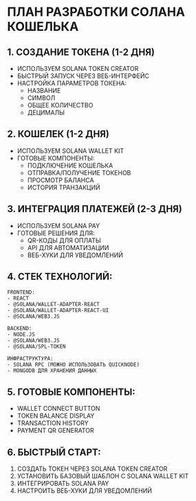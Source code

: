 # ПЛАН РАЗРАБОТКИ СОЛАНА КОШЕЛЬКА

## 1. СОЗДАНИЕ ТОКЕНА (1-2 ДНЯ)
- ИСПОЛЬЗУЕМ SOLANA TOKEN CREATOR
- БЫСТРЫЙ ЗАПУСК ЧЕРЕЗ ВЕБ-ИНТЕРФЕЙС
- НАСТРОЙКА ПАРАМЕТРОВ ТОКЕНА:
  - НАЗВАНИЕ
  - СИМВОЛ
  - ОБЩЕЕ КОЛИЧЕСТВО
  - ДЕЦИМАЛЫ

## 2. КОШЕЛЕК (1-2 ДНЯ)
- ИСПОЛЬЗУЕМ SOLANA WALLET KIT
- ГОТОВЫЕ КОМПОНЕНТЫ:
  - ПОДКЛЮЧЕНИЕ КОШЕЛЬКА
  - ОТПРАВКА/ПОЛУЧЕНИЕ ТОКЕНОВ
  - ПРОСМОТР БАЛАНСА
  - ИСТОРИЯ ТРАНЗАКЦИЙ

## 3. ИНТЕГРАЦИЯ ПЛАТЕЖЕЙ (2-3 ДНЯ)
- ИСПОЛЬЗУЕМ SOLANA PAY
- ГОТОВЫЕ РЕШЕНИЯ ДЛЯ:
  - QR-КОДЫ ДЛЯ ОПЛАТЫ
  - API ДЛЯ АВТОМАТИЗАЦИИ
  - ВЕБ-ХУКИ ДЛЯ УВЕДОМЛЕНИЙ

## 4. СТЕК ТЕХНОЛОГИЙ:
```
FRONTEND:
- REACT
- @SOLANA/WALLET-ADAPTER-REACT
- @SOLANA/WALLET-ADAPTER-REACT-UI
- @SOLANA/WEB3.JS

BACKEND:
- NODE.JS
- @SOLANA/WEB3.JS
- @SOLANA/SPL-TOKEN

ИНФРАСТРУКТУРА:
- SOLANA RPC (МОЖНО ИСПОЛЬЗОВАТЬ QUICKNODE)
- MONGODB ДЛЯ ХРАНЕНИЯ ДАННЫХ
```

## 5. ГОТОВЫЕ КОМПОНЕНТЫ:
- WALLET CONNECT BUTTON
- TOKEN BALANCE DISPLAY
- TRANSACTION HISTORY
- PAYMENT QR GENERATOR

## 6. БЫСТРЫЙ СТАРТ:
1. СОЗДАТЬ ТОКЕН ЧЕРЕЗ SOLANA TOKEN CREATOR
2. УСТАНОВИТЬ БАЗОВЫЙ ШАБЛОН С SOLANA WALLET KIT
3. ИНТЕГРИРОВАТЬ SOLANA PAY
4. НАСТРОИТЬ ВЕБ-ХУКИ ДЛЯ УВЕДОМЛЕНИЙ 